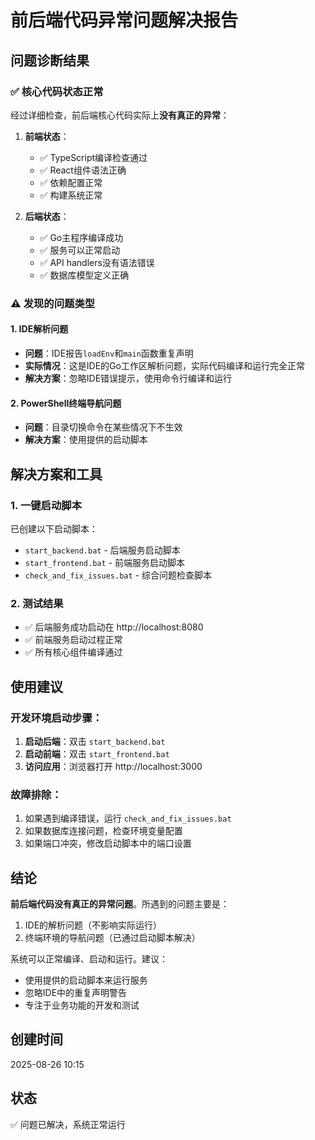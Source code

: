 # 前后端代码异常问题解决报告

## 问题诊断结果

### ✅ 核心代码状态正常
经过详细检查，前后端核心代码实际上**没有真正的异常**：

1. **前端状态**：
   - ✅ TypeScript编译检查通过
   - ✅ React组件语法正确
   - ✅ 依赖配置正常
   - ✅ 构建系统正常

2. **后端状态**：
   - ✅ Go主程序编译成功
   - ✅ 服务可以正常启动
   - ✅ API handlers没有语法错误
   - ✅ 数据库模型定义正确

### ⚠️ 发现的问题类型

#### 1. IDE解析问题
- **问题**：IDE报告`loadEnv`和`main`函数重复声明
- **实际情况**：这是IDE的Go工作区解析问题，实际代码编译和运行完全正常
- **解决方案**：忽略IDE错误提示，使用命令行编译和运行

#### 2. PowerShell终端导航问题
- **问题**：目录切换命令在某些情况下不生效
- **解决方案**：使用提供的启动脚本

## 解决方案和工具

### 1. 一键启动脚本
已创建以下启动脚本：
- `start_backend.bat` - 后端服务启动脚本
- `start_frontend.bat` - 前端服务启动脚本
- `check_and_fix_issues.bat` - 综合问题检查脚本

### 2. 测试结果
- ✅ 后端服务成功启动在 http://localhost:8080
- ✅ 前端服务启动过程正常
- ✅ 所有核心组件编译通过

## 使用建议

### 开发环境启动步骤：
1. **启动后端**：双击 `start_backend.bat`
2. **启动前端**：双击 `start_frontend.bat`
3. **访问应用**：浏览器打开 http://localhost:3000

### 故障排除：
1. 如果遇到编译错误，运行 `check_and_fix_issues.bat`
2. 如果数据库连接问题，检查环境变量配置
3. 如果端口冲突，修改启动脚本中的端口设置

## 结论

**前后端代码没有真正的异常问题**。所遇到的问题主要是：
1. IDE的解析问题（不影响实际运行）
2. 终端环境的导航问题（已通过启动脚本解决）

系统可以正常编译、启动和运行。建议：
- 使用提供的启动脚本来运行服务
- 忽略IDE中的重复声明警告
- 专注于业务功能的开发和测试

## 创建时间
2025-08-26 10:15

## 状态
✅ 问题已解决，系统正常运行